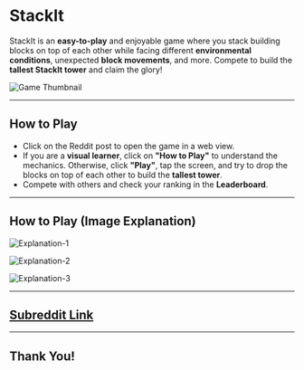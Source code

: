# StackIt

StackIt is an **easy-to-play** and enjoyable game where you stack building blocks on top of each other while facing different **environmental conditions**, unexpected **block movements**, and more. Compete to build the **tallest StackIt tower** and claim the glory!

![Game Thumbnail](https://res.cloudinary.com/dvk80x6fi/image/upload/v1743119457/game-thumbnail-ua_skgqb9.png)

---

## **How to Play**
- Click on the Reddit post to open the game in a web view.
- If you are a **visual learner**, click on **"How to Play"** to understand the mechanics. Otherwise, click **"Play"**, tap the screen, and try to drop the blocks on top of each other to build the **tallest tower**.
- Compete with others and check your ranking in the **Leaderboard**.

---

## **How to Play (Image Explanation)**

![Explanation-1](https://res.cloudinary.com/dvk80x6fi/image/upload/v1743186056/tutorial-1_l92m32.png)

![Explanation-2](https://res.cloudinary.com/dvk80x6fi/image/upload/v1743186056/tutorial-2_mksoyz.png)

![Explanation-3](https://res.cloudinary.com/dvk80x6fi/image/upload/v1743186057/tutorial-3_ngyrx2.png)

---

## **[Subreddit Link](https://www.reddit.com/r/StackItGame/?feed=home)**

---

## **Thank You!**
